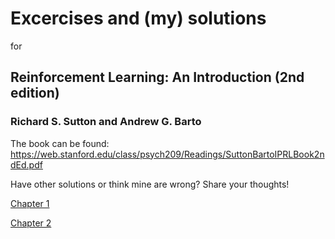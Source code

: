 # Excercises and (my) solutions 
for
## Reinforcement Learning: An Introduction (2nd edition)
### Richard S. Sutton and Andrew G. Barto
The book can be found: https://web.stanford.edu/class/psych209/Readings/SuttonBartoIPRLBook2ndEd.pdf

Have other solutions or think mine are wrong? Share your thoughts! 

[Chapter 1](chapter1.md)

[Chapter 2](chapter2.md)
